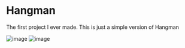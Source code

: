 # Hangman
The first project I ever made. This is just a simple version of Hangman

![image](https://user-images.githubusercontent.com/62976976/81026835-4f67d280-8e30-11ea-9f11-0cf96f004626.png)
![image](https://user-images.githubusercontent.com/62976976/81026853-68708380-8e30-11ea-85bb-e909e25146ef.png)

